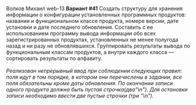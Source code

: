 Волков Михаил web-13
<b>Вариант #41</b>
Создать структуру для хранения информации о конфигурации установленных программных продуктов: названии и функциональном классе продукта, номере версии, дате установки и дате последнего обновления. Составить с ее использованием программу вывода информации обо всех зарегистрированных продуктах, установленных не менее полугода назад и ни разу не обновлявшихся. Группировать результаты вывода по функциональным классам продуктов, а внутри каждого класса — сортировать результаты по алфавиту.
<br/><br/>
<i>Реализован непрерывный ввод при соблюдении следующих правил: поля идут в том порядке, в котором они перечислены в задании, все поля обязательны кроме даты обновления. По окончании записи одного продукта должна быть пустая строчка(два"\n"). Для остановки записи необходимо ввести две пустые строчки (три "\n").
